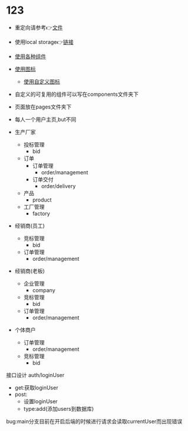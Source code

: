# 123
- 重定向请参考👉[文件](./next.config.js)
- 使用local storage👉[链接](https://ahooks.js.org/zh-CN/hooks/use-local-storage-state/#options)
- [使用各种组件](https://ant.design/components/overview-cn/)
- [使用图标](https://ant.design/components/icon-cn/#%E5%9B%BE%E6%A0%87%E5%88%97%E8%A1%A8)
  - [使用自定义图标](https://ant.design/components/icon-cn/#components-icon-demo-custom)


- 自定义的可复用的组件可以写在components文件夹下
- 页面放在pages文件夹下


- 每人一个用户主页,but不同
- 生产厂家
  - 投标管理
    - bid
  - 订单
    - 订单管理
      - order/management
    - 订单交付
      - order/delivery
  - 产品
    - product
  - 工厂管理
    - factory
- 经销商(员工)
  - 竞标管理
    - bid
  - 订单管理
    - order/management
- 经销商(老板)
  - 企业管理
    - company
  - 竞标管理
    - bid
  - 订单管理
    - order/management
- 个体商户
  - 订单管理
    - order/management
  - 竞标管理
    - bid


接口设计
auth/loginUser
- get:获取loginUser
- post:
  - 设置loginUser
  - type:add(添加users到数据库)


bug:main分支目前在开启后端的时候进行请求会读取currentUser而出现错误